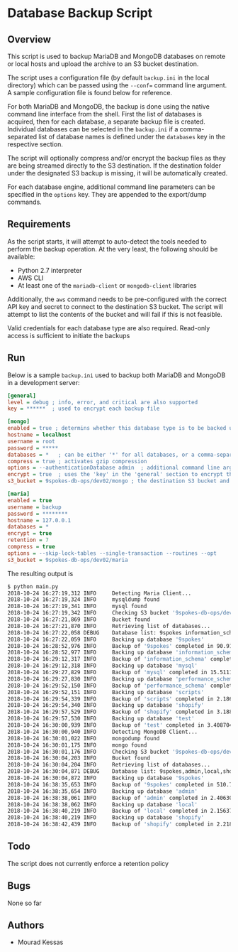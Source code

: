 # Database Backup Script

## Overview

This script is used to backup MariaDB and MongoDB databases on remote or local hosts and upload the archive to an S3 bucket destination.

The script uses a configuration file (by default `backup.ini` in the local directory) which can be passed using the `--conf=` command line argument.  A sample configuration file is found below for reference.

For both MariaDB and MongoDB, the backup is done using the native command line interface from the shell.  First the list of databases is acquired, then for each database, a separate backup file is created.  Individual databases can be selected in the `backup.ini` if a comma-separated list of database names is defined under the `databases` key in the respective section.

The script will optionally compress and/or encrypt the backup files as they are being streamed directly to the S3 destination.  If the destination folder under the designated S3 backup is missing, it will be automatically created.

For each database engine, additional command line parameters can be specified in the `options` key.  They are appended to the export/dump commands.

## Requirements

As the script starts, it will attempt to auto-detect the tools needed to perform the backup operation.  At the very least, the following should be available:

- Python 2.7 interpreter
- AWS CLI
- At least one of the `mariadb-client` or `mongodb-client` libraries

Additionally, the `aws` command needs to be pre-configured with the correct API key and secret to connect to the destination S3 bucket.  The script will attempt to list the contents of the bucket and will fail if this is not feasible.

Valid credentials for each database type are also required.  Read-only access is sufficient to initiate the backups

## Run

Below is a sample `backup.ini` used to backup both MariaDB and MongoDB in a development server:

```ini
[general]
level = debug ; info, error, and critical are also supported
key = ******  ; used to encrypt each backup file

[mongo]
enabled = true ; determins whether this database type is to be backed up or not
hostname = localhost
username = root
password = *****
databases = *   ; can be either '*' for all databases, or a comma-separated list of databases
compress = true ; activates gzip compression
options = --authenticationDatabase admin  ; additional command line arguments to mysqldump
encrypt = true  ; uses the 'key' in the 'general' section to encrypt the payload prior to streaming it
s3_bucket = 9spokes-db-ops/dev02/mongo ; the destination S3 bucket and subfolders

[maria]
enabled = true
username = backup
password = ********
hostname = 127.0.0.1
databases = *
encrypt = true
retention = 7
compress = true
options = --skip-lock-tables --single-transaction --routines --opt
s3_bucket = 9spokes-db-ops/dev02/maria

```

The resulting output is

```sh
$ python main.py
2018-10-24 16:27:19,312 INFO     Detecting Maria Client...
2018-10-24 16:27:19,324 INFO     mysqldump found
2018-10-24 16:27:19,341 INFO     mysql found
2018-10-24 16:27:19,342 INFO     Checking S3 bucket '9spokes-db-ops/dev02/maria'
2018-10-24 16:27:21,869 INFO     Bucket found
2018-10-24 16:27:21,870 INFO     Retrieving list of databases...
2018-10-24 16:27:22,058 DEBUG    Database list: 9spokes information_schema mysql performance_schema scripts shopify test
2018-10-24 16:27:22,059 INFO     Backing up database '9spokes'
2018-10-24 16:28:52,976 INFO     Backup of '9spokes' completed in 90.9162900448 seconds
2018-10-24 16:28:52,977 INFO     Backing up database 'information_schema'
2018-10-24 16:29:12,317 INFO     Backup of 'information_schema' completed in 19.3399701118 seconds
2018-10-24 16:29:12,318 INFO     Backing up database 'mysql'
2018-10-24 16:29:27,829 INFO     Backup of 'mysql' completed in 15.5111129284 seconds
2018-10-24 16:29:27,830 INFO     Backing up database 'performance_schema'
2018-10-24 16:29:52,150 INFO     Backup of 'performance_schema' completed in 24.3195621967 seconds
2018-10-24 16:29:52,151 INFO     Backing up database 'scripts'
2018-10-24 16:29:54,339 INFO     Backup of 'scripts' completed in 2.186866045 seconds
2018-10-24 16:29:54,340 INFO     Backing up database 'shopify'
2018-10-24 16:29:57,529 INFO     Backup of 'shopify' completed in 3.18860793114 seconds
2018-10-24 16:29:57,530 INFO     Backing up database 'test'
2018-10-24 16:30:00,939 INFO     Backup of 'test' completed in 3.40870404243 seconds
2018-10-24 16:30:00,940 INFO     Detecting MongoDB Client...
2018-10-24 16:30:01,022 INFO     mongodump found
2018-10-24 16:30:01,175 INFO     mongo found
2018-10-24 16:30:01,176 INFO     Checking S3 bucket '9spokes-db-ops/dev02/mongo'
2018-10-24 16:30:04,203 INFO     Bucket found
2018-10-24 16:30:04,204 INFO     Retrieving list of databases...
2018-10-24 16:30:04,871 DEBUG    Database list: 9spokes,admin,local,shopify
2018-10-24 16:30:04,872 INFO     Backing up database '9spokes'
2018-10-24 16:38:35,653 INFO     Backup of '9spokes' completed in 510.780964136 seconds
2018-10-24 16:38:35,654 INFO     Backing up database 'admin'
2018-10-24 16:38:38,061 INFO     Backup of 'admin' completed in 2.40630698204 seconds
2018-10-24 16:38:38,062 INFO     Backing up database 'local'
2018-10-24 16:38:40,219 INFO     Backup of 'local' completed in 2.15637111664 seconds
2018-10-24 16:38:40,219 INFO     Backing up database 'shopify'
2018-10-24 16:38:42,439 INFO     Backup of 'shopify' completed in 2.21865487099 seconds
```

## Todo

The script does not currently enforce a retention policy

## Bugs

None so far

## Authors

- Mourad Kessas